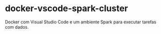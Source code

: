 # docker-vscode-spark-cluster
Docker com Visual Studio Code e um ambiente Spark para executar tarefas com dados.
